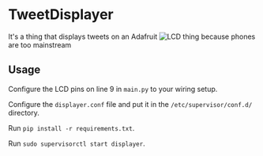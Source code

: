 # TweetDisplayer

It's a thing that displays tweets on an Adafruit ![LCD thing](http://i.imgur.com/GFed4jp.png) because phones are too mainstream

## Usage

Configure the LCD pins on line 9 in `main.py` to your wiring setup.

Configure the `displayer.conf` file and put it in the `/etc/supervisor/conf.d/` directory.

Run `pip install -r requirements.txt`.

Run `sudo supervisorctl start displayer`.